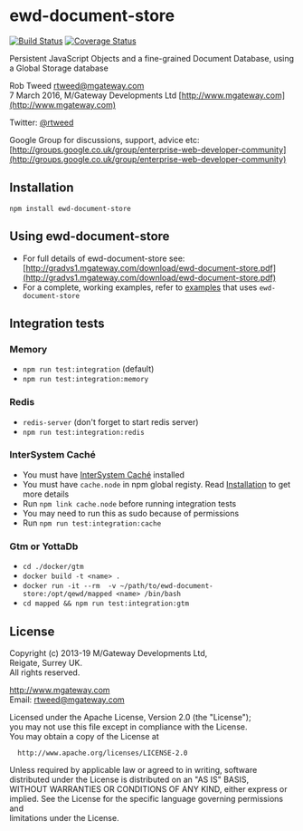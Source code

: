 # ewd-document-store

[![Build Status](https://travis-ci.org/robtweed/ewd-document-store.svg?branch=master)](https://travis-ci.org/robtweed/ewd-document-store) [![Coverage Status](https://coveralls.io/repos/github/robtweed/ewd-document-store/badge.svg?branch=master)](https://coveralls.io/github/robtweed/ewd-document-store?branch=master)

Persistent JavaScript Objects and a fine-grained Document Database, using a Global Storage database

Rob Tweed <rtweed@mgateway.com>  
7 March 2016, M/Gateway Developments Ltd [http://www.mgateway.com](http://www.mgateway.com)  

Twitter: [@rtweed](https://twitter.com/rtweed)

Google Group for discussions, support, advice etc: [http://groups.google.co.uk/group/enterprise-web-developer-community](http://groups.google.co.uk/group/enterprise-web-developer-community)


## Installation

    npm install ewd-document-store


## Using ewd-document-store

  - For full details of ewd-document-store see: [http://gradvs1.mgateway.com/download/ewd-document-store.pdf](http://gradvs1.mgateway.com/download/ewd-document-store.pdf)
  - For a complete, working examples, refer to [examples](https://github.com/robtweed/ewd-document-store-examples) that uses `ewd-document-store`


## Integration tests

### Memory

 * `npm run test:integration` (default)
 * `npm run test:integration:memory`

### Redis

 * `redis-server` (don't forget to start redis server)
 * `npm run test:integration:redis`

### InterSystem Caché

  * You must have [InterSystem Caché](http://www.intersystems.com/our-products/cache/cache-overview/) installed
  * You must have `cache.node` in npm global registy. Read [Installation](http://docs.intersystems.com/latest/csp/docbook/DocBook.UI.Page.cls?KEY=BXJS_intro#BXJS_intro_install) to get more details
  * Run `npm link cache.node` before running integration tests
  * You may need to run this as sudo because of permissions
  * Run `npm run test:integration:cache`

### Gtm or YottaDb
  * `cd ./docker/gtm`
  * `docker build -t <name> .`
  * `docker run -it --rm  -v ~/path/to/ewd-document-store:/opt/qewd/mapped <name> /bin/bash`
  * `cd mapped && npm run test:integration:gtm`


## License

 Copyright (c) 2013-19 M/Gateway Developments Ltd,                           
 Reigate, Surrey UK.                                                      
 All rights reserved.                                                     
                                                                           
  http://www.mgateway.com                                                  
  Email: rtweed@mgateway.com                                               
                                                                           
                                                                           
  Licensed under the Apache License, Version 2.0 (the "License");          
  you may not use this file except in compliance with the License.         
  You may obtain a copy of the License at                                  
                                                                           
      http://www.apache.org/licenses/LICENSE-2.0                           
                                                                           
  Unless required by applicable law or agreed to in writing, software      
  distributed under the License is distributed on an "AS IS" BASIS,        
  WITHOUT WARRANTIES OR CONDITIONS OF ANY KIND, either express or implied. 
  See the License for the specific language governing permissions and      
   limitations under the License.  
